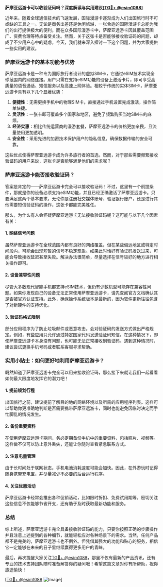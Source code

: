 **萨摩亚远游卡可以收验证码吗？深度解读与实用建议[[TG💪+ @esim1088](https://t.me/s/esim1088)]**

近年来，随着全球通信技术的飞速发展，国际漫游卡逐渐成为人们出国旅行时不可或缺的工具之一。无论是商务出差还是休闲旅游，一张合适的国际漫游卡总能为我们的出行提供极大的便利。而在众多国际漫游卡中，萨摩亚远游卡因其覆盖范围广、资费合理等特点备受关注。然而，关于这张卡是否能够接收验证码的问题，却成了不少用户心中的疑虑。今天，我们就来深入探讨一下这个问题，并为大家提供一些实用的建议。

### 萨摩亚远游卡的基本功能与优势

萨摩亚远游卡是一种专为国际旅行者设计的虚拟SIM卡，它通过eSIM技术实现全球范围内的网络连接。用户只需在支持eSIM功能的设备上激活卡片，即可享受高质量的语音通话、短信服务以及高速上网体验。相较于传统的实体SIM卡，萨摩亚远游卡具有以下几个显著优势：

1. **便捷性**：无需更换手机中的物理SIM卡，直接通过手机设置完成激活，操作简单快捷。
2. **灵活性**：一张卡即可覆盖多个国家和地区，避免了频繁购买当地SIM卡的麻烦。
3. **经济实惠**：相比传统运营商的漫游套餐，萨摩亚远游卡的价格更加亲民，且流量使用更加透明。
4. **安全性**：采用先进的加密技术保护用户的隐私信息，确保数据传输的安全可靠。

这些优点使得萨摩亚远游卡成为许多旅行者的首选。然而，对于那些需要频繁接收验证码的用户来说，这张卡是否能够满足他们的需求呢？

### 萨摩亚远游卡能否接收验证码？

答案是肯定的——萨摩亚远游卡完全可以接收验证码！不过，这里有一个前提条件，那就是你的设备必须支持eSIM功能，并且已经正确激活了萨摩亚远游卡。只要满足这两个基本要求，无论你是注册社交媒体账号、验证银行账户，还是进行其他需要短信验证码的操作，这张卡都能完美胜任。

那么，为什么有人会怀疑萨摩亚远游卡无法接收验证码呢？这可能与以下几个因素有关：

#### 1. 网络信号问题
虽然萨摩亚远游卡在全球范围内都有良好的网络覆盖，但在某些偏远地区或特定时间段内，可能会出现短暂的信号不稳定现象。如果此时恰好有验证码发送过来，可能会导致接收延迟甚至失败。解决办法很简单，尽量选择在信号较好的地方进行相关操作即可。

#### 2. 设备兼容性问题
尽管大多数现代智能手机都支持eSIM技术，但仍有少数机型可能存在兼容性问题。如果你发现自己的设备无法正常使用萨摩亚远游卡，请先查阅官方文档确认其是否被官方认证支持。此外，确保操作系统版本是最新的，因为软件更新往往包含了对新硬件的支持优化。

#### 3. 验证码格式限制
部分应用程序为了防止垃圾邮件或恶意攻击，会对验证码的发送方式做出严格规定。例如，有些应用只允许通过特定国家代码发送验证码短信。在这种情况下，即使萨摩亚远游卡本身没有问题，也可能无法正常接收到验证码。遇到这种情况时，建议尝试更换手机号码或者联系客服寻求帮助。

### 实用小贴士：如何更好地利用萨摩亚远游卡？

既然知道了萨摩亚远游卡完全可以用来接收验证码，那么接下来就让我们一起看看如何最大限度地发挥它的潜力吧！

#### 1. 提前规划行程
出国旅行之前，建议提前了解目的地的网络环境以及所需的应用程序列表。这样可以帮助你更准确地判断是否需要携带萨摩亚远游卡，同时也能避免因临时决定而手忙脚乱的情况发生。

#### 2. 备份重要资料
在使用萨摩亚远游卡期间，务必定期备份手机中的重要资料，包括照片、视频等。这样做不仅可以防止意外丢失，还能让你随时查看紧急联系方式。

#### 3. 注意电量管理
由于长时间处于联网状态，手机电池消耗速度可能会加快。因此，在外游玩时记得随身携带充电宝，并尽量减少不必要的后台运行程序。

#### 4. 关注优惠活动
萨摩亚远游卡经常会推出各种促销活动，比如限时折扣、免费试用期等。密切关注这些信息不仅能够节省开支，还有助于及时获取最新功能和服务。

### 总结

综上所述，萨摩亚远游卡完全具备接收验证码的能力，只要你按照正确的步骤操作并且注意上述提到的各种细节，就能轻松应对各种场景下的需求。当然，任何产品都不是完美的，萨摩亚远游卡也不例外。但凭借其强大的功能和贴心的服务，相信它一定能够在未来的日子里继续赢得更多用户的青睐。

最后，再次提醒大家关注[TG💪+ @esim1088](https://t.me/s/esim1088)，那里不仅有最新的产品资讯，还有专业的技术支持团队随时准备解答你的疑问哦！希望这篇文章对你有所帮助，祝你旅途愉快！

[[TG💪+ @esim1088](https://t.me/s/esim1088) ![Image](https://i.postimg.cc/4NQfJmqS/Snipaste-2025-05-13-00-14-12.png)]